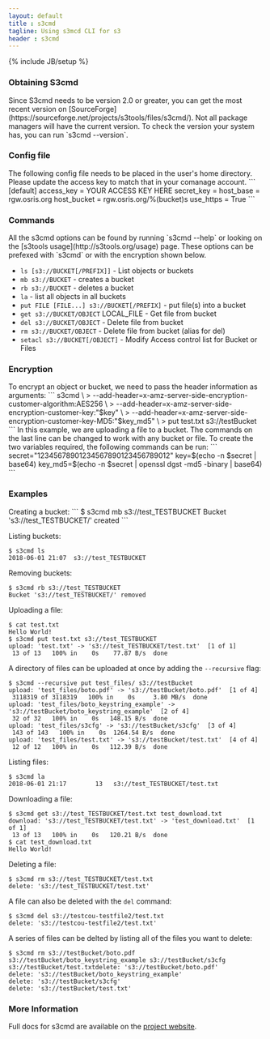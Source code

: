 ```yaml
---
layout: default
title : s3cmd
tagline: Using s3mcd CLI for s3
header : s3cmd
---
```


{% include JB/setup %}

<h3>Obtaining S3cmd</h3>
Since S3cmd needs to be version 2.0 or greater, you can get the most recent version on [SourceForge](https://sourceforge.net/projects/s3tools/files/s3cmd/). Not all package managers will have the current version. To check the version your system has, you can run `s3cmd --version`.

<h3>Config file</h3>
The following config file needs to be placed in the user's home directory. Please update the access key to match that in your comanage account.
```
[default]
access_key  = YOUR ACCESS KEY HERE
secret_key  =
host_base   = rgw.osris.org
host_bucket = rgw.osris.org/%(bucket)s
use_https   = True
```

<h3>Commands</h3>
All the s3cmd options can be found by running `s3cmd --help` or looking on the [s3tools usage](http://s3tools.org/usage) page. These options can be prefexed with `s3cmd` or with the encryption shown below.

* `ls [s3://BUCKET[/PREFIX]]` - List objects or buckets
* `mb s3://BUCKET` - creates a bucket
* `rb s3://BUCKET` - deletes a bucket
* `la` - list all objects in all buckets
* `put FILE [FILE...] s3://BUCKET[/PREFIX]` - put file(s) into a bucket
* `get s3://BUCKET/OBJECT` LOCAL\_FILE - Get file from bucket
* `del s3://BUCKET/OBJECT` - Delete file from bucket
* `rm s3://BUCKET/OBJECT` - Delete file from bucket (alias for del)
* `setacl s3://BUCKET[/OBJECT]` - Modify Access control list for Bucket or Files

<h3>Encryption</h3>
To encrypt an object or bucket, we need to pass the header information as arguments:
```
s3cmd \
> --add-header=x-amz-server-side-encryption-customer-algorithm:AES256 \
> --add-header=x-amz-server-side-encryption-customer-key:"$key" \
> --add-header=x-amz-server-side-encryption-customer-key-MD5:"$key_md5" \
> put test.txt s3://testBucket
```
In this example, we are uploading a file to a bucket. The commands on the last line can be changed to work with any bucket or file. To create the two variables required, the following commands can be run:
```
secret="12345678901234567890123456789012"
key=$(echo -n $secret | base64)
key_md5=$(echo -n $secret | openssl dgst -md5 -binary | base64)
```

<h3>Examples</h3>
Creating a bucket:
```
$ s3cmd mb s3://test_TESTBUCKET
Bucket 's3://test_TESTBUCKET/' created
```

Listing buckets:
```
$ s3cmd ls
2018-06-01 21:07  s3://test_TESTBUCKET
```

Removing buckets:
```
$ s3cmd rb s3://test_TESTBUCKET
Bucket 's3://test_TESTBUCKET/' removed
```

Uploading a file:
```
$ cat test.txt 
Hello World!
$ s3cmd put test.txt s3://test_TESTBUCKET
upload: 'test.txt' -> 's3://test_TESTBUCKET/test.txt'  [1 of 1]
 13 of 13   100% in    0s    77.87 B/s  done
```
A directory of files can be uploaded at once by adding the `--recursive` flag:
```
$ s3cmd --recursive put test_files/ s3://testBucket
upload: 'test_files/boto.pdf' -> 's3://testBucket/boto.pdf'  [1 of 4]
 3118319 of 3118319   100% in    0s     3.80 MB/s  done
upload: 'test_files/boto_keystring_example' -> 's3://testBucket/boto_keystring_example'  [2 of 4]
 32 of 32   100% in    0s   148.15 B/s  done
upload: 'test_files/s3cfg' -> 's3://testBucket/s3cfg'  [3 of 4]
 143 of 143   100% in    0s  1264.54 B/s  done
upload: 'test_files/test.txt' -> 's3://testBucket/test.txt'  [4 of 4]
 12 of 12   100% in    0s   112.39 B/s  done
```

Listing files:
```
$ s3cmd la
2018-06-01 21:17        13   s3://test_TESTBUCKET/test.txt
```

Downloading a file:
```
$ s3cmd get s3://test_TESTBUCKET/test.txt test_download.txt
download: 's3://test_TESTBUCKET/test.txt' -> 'test_download.txt'  [1 of 1]
 13 of 13   100% in    0s   120.21 B/s  done
$ cat test_download.txt 
Hello World!
```

Deleting a file:
```
$ s3cmd rm s3://test_TESTBUCKET/test.txt
delete: 's3://test_TESTBUCKET/test.txt'
```
A file can also be deleted with the `del` command:
```
$ s3cmd del s3://testcou-testfile2/test.txt
delete: 's3://testcou-testfile2/test.txt'
```
A series of files can be delted by listing all of the files you want to delete:
```
$ s3cmd rm s3://testBucket/boto.pdf s3://testBucket/boto_keystring_example s3://testBucket/s3cfg s3://testBucket/test.txtdelete: 's3://testBucket/boto.pdf'
delete: 's3://testBucket/boto_keystring_example'
delete: 's3://testBucket/s3cfg'
delete: 's3://testBucket/test.txt'
```

<h3>More Information</h3>
Full docs for s3cmd are available on the <a href="http://s3tools.org/s3cmd">project website</a>.

